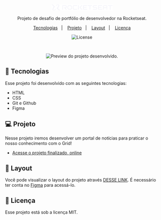 <p align="center">
  <img alt="Logo - Rocketseat" src=".github/logo.png" width="200px" />
</p>

<p align="center">
Projeto de desafio de portfólio de desenvolvedor na Rocketseat.
</p>

<p align="center">
  <a href="#-tecnologias">Tecnologias</a>&nbsp;&nbsp;&nbsp;|&nbsp;&nbsp;&nbsp;
  <a href="#-projeto">Projeto</a>&nbsp;&nbsp;&nbsp;|&nbsp;&nbsp;&nbsp;
  <a href="#-layout">Layout</a>&nbsp;&nbsp;&nbsp;|&nbsp;&nbsp;&nbsp;
  <a href="#memo-licença">Licença</a>
</p>

<p align="center">
  <img alt="License" src="https://img.shields.io/static/v1?label=license&message=MIT&color=0F172A&labelColor=1D4ED8">
</p>

<br>

<p align="center">
  <img alt="Preview do projeto desenvolvido." src=".github/preview.png" width="60%">
</p>


## 🚀 Tecnologias

Esse projeto foi desenvolvido com as seguintes tecnologias:

- HTML
- CSS
- Git e Github
- Figma

## 💻 Projeto

Nesse projeto iremos desenvolver um portal de notícias para praticar o nosso conhecimento com o Grid!

- [Acesse o projeto finalizado, online](https://fernando-parise.github.io/portfolio-dev/)

## 🔖 Layout

Você pode visualizar o layout do projeto através [DESSE LINK](https://www.figma.com/design/ZTP9pbgMfBwbEkNNIDttc9/Portfolio-Dev--Community-?node-id=0-1&t=hvHytUXSAUl6TNCA-1). É necessário ter conta no [Figma](https://figma.com) para acessá-lo.

## :memo: Licença

Esse projeto está sob a licença MIT.
